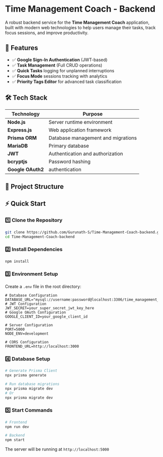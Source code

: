 # Time Management Coach - Backend

A robust backend service for the **Time Management Coach** application, built with modern web technologies to help users manage their tasks, track focus sessions, and improve productivity.

## 🚀 Features

- ✅ **Google Sign-In Authentication** (JWT-based)
- ✅ **Task Management** (Full CRUD operations)
- ✅ **Quick Tasks** logging for unplanned interruptions
- ✅ **Focus Mode** sessions tracking with analytics
- ✅ **Priority Tags Editor** for advanced task classification

## 🛠️ Tech Stack

| Technology | Purpose |
|------------|---------|
| **Node.js** | Server runtime environment |
| **Express.js** | Web application framework |
| **Prisma ORM** | Database management and migrations |
| **MariaDB** | Primary database |
| **JWT** | Authentication and authorization |
| **bcryptjs** | Password hashing |
| **Google OAuth2** | authentication |

## 📂 Project Structure

## ⚡ Quick Start
### 1️⃣ Clone the Repository

```bash
git clone https://github.com/Gurunath-S/Time-Management-Coach-backend.git
cd Time-Management-Coach-backend
```

### 2️⃣ Install Dependencies

```bash
npm install
```

### 3️⃣ Environment Setup

Create a `.env` file in the root directory:

```env
# Database Configuration
DATABASE_URL="mysql://username:password@localhost:3306/time_management_db"
# JWT Configuration
JWT_SECRET=your_super_secret_jwt_key_here
# Google OAuth Configuration
GOOGLE_CLIENT_ID=your_google_client_id

# Server Configuration
PORT=5000
NODE_ENV=development

# CORS Configuration
FRONTEND_URL=http://localhost:3000
```

### 4️⃣ Database Setup

```bash
# Generate Prisma Client
npx prisma generate

# Run database migrations
npx prisma migrate dev
# Or
npx prisma migrate dev
```

### 5️⃣ Start Commands
```bash
# Frontend
npm run dev
```
```bash
# Backend
npm start
```

The server will be running at `http://localhost:5000`
